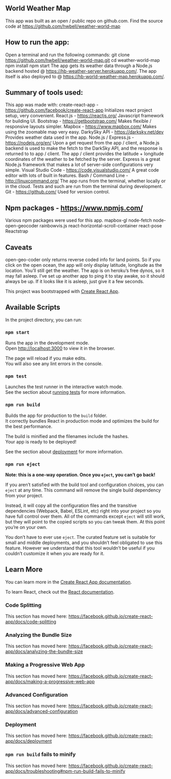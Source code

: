 ## World Weather Map

This app was built as an open / public repo on github.com.
Find the source code at https://github.com/hwbell/weather-world-map

## How to run the app: 
Open a terminal and run the following commands: 
git clone https://github.com/hwbell/weather-world-map.git
cd weather-world-map
npm install
npm start
The app gets its weather data through a Node.js backend hosted @ https://hb-weather-server.herokuapp.com/. The app itself is also deployed to @ https://hb-world-weather-map.herokuapp.com/. 

## Summary of tools used:
This app was made with: 
create-react-app - https://github.com/facebook/create-react-app
Initializes react project setup, very convenient.
React.js - https://reactjs.org/
Javascript framework for building UI.
Bootstrap - https://getbootstrap.com/
Makes flexible / responsive layouts simpler.
Mapbox - https://www.mapbox.com/
Makes using the zoomable map very easy.
DarkySky API - https://darksky.net/dev
Provides weather data used in the app. 
Node.js / Express.js - https://nodejs.org/en/
Upon a get request from the app / client, a Node.js backend is used to make the fetch to the DarkSky API, and the response is returned to to app / client. The app / client provides the latitude + longitude coordinates of the weather to be fetched by the server.
Express is a great Node.js framework that makes a lot of server-side configurations very simple.
Visual Studio Code - https://code.visualstudio.com/
A great code editor with lots of built in features.
Bash / Command Line - http://linuxcommand.org/
The app runs from the terminal, whether locally or in the cloud. Tests and such are run from the terminal during development.
Git - https://github.com/
Used for version control.
## Npm packages - https://www.npmjs.com/
  Various npm packages were used for this app.
  mapbox-gl
  node-fetch
  node-open-geocoder
  rainbowvis.js
  react-horizontal-scroll-container
  react-pose
  Reactstrap
## Caveats
  open-geo-coder only returns reverse coded info for land points. So if you click on the open ocean, the app will only display latitude, longitude as the location. You’ll still get the weather.
The app is on heroku’s free dynos, so it may fall asleep. I’ve set up another app to ping it to stay awake, so it should always be up. If it looks like it is asleep, just give it a few seconds.

This project was bootstrapped with [Create React App](https://github.com/facebook/create-react-app).

## Available Scripts

In the project directory, you can run:

### `npm start`

Runs the app in the development mode.<br>
Open [http://localhost:3000](http://localhost:3000) to view it in the browser.

The page will reload if you make edits.<br>
You will also see any lint errors in the console.

### `npm test`

Launches the test runner in the interactive watch mode.<br>
See the section about [running tests](https://facebook.github.io/create-react-app/docs/running-tests) for more information.

### `npm run build`

Builds the app for production to the `build` folder.<br>
It correctly bundles React in production mode and optimizes the build for the best performance.

The build is minified and the filenames include the hashes.<br>
Your app is ready to be deployed!

See the section about [deployment](https://facebook.github.io/create-react-app/docs/deployment) for more information.

### `npm run eject`

**Note: this is a one-way operation. Once you `eject`, you can’t go back!**

If you aren’t satisfied with the build tool and configuration choices, you can `eject` at any time. This command will remove the single build dependency from your project.

Instead, it will copy all the configuration files and the transitive dependencies (Webpack, Babel, ESLint, etc) right into your project so you have full control over them. All of the commands except `eject` will still work, but they will point to the copied scripts so you can tweak them. At this point you’re on your own.

You don’t have to ever use `eject`. The curated feature set is suitable for small and middle deployments, and you shouldn’t feel obligated to use this feature. However we understand that this tool wouldn’t be useful if you couldn’t customize it when you are ready for it.

## Learn More

You can learn more in the [Create React App documentation](https://facebook.github.io/create-react-app/docs/getting-started).

To learn React, check out the [React documentation](https://reactjs.org/).

### Code Splitting

This section has moved here: https://facebook.github.io/create-react-app/docs/code-splitting

### Analyzing the Bundle Size

This section has moved here: https://facebook.github.io/create-react-app/docs/analyzing-the-bundle-size

### Making a Progressive Web App

This section has moved here: https://facebook.github.io/create-react-app/docs/making-a-progressive-web-app

### Advanced Configuration

This section has moved here: https://facebook.github.io/create-react-app/docs/advanced-configuration

### Deployment

This section has moved here: https://facebook.github.io/create-react-app/docs/deployment

### `npm run build` fails to minify

This section has moved here: https://facebook.github.io/create-react-app/docs/troubleshooting#npm-run-build-fails-to-minify
